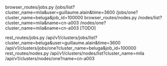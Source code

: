 
browser_routes/jobs.py
        /jobs/list?cluster_name=mila&user=guillaume.alain&time=3600
        /jobs/one?cluster_name=beluga&job_id=100000
browser_routes/nodes.py
        /nodes/list?cluster_name=mila&name=cn-a003
        /nodes/one?cluster_name=mila&name=cn-a003   [TODO]

rest_routes/jobs.py
        /api/v1/clusters/jobs/list?cluster_name=beluga&user=guillaume.alain&time=3600
        /api/v1/clusters/jobs/one?cluster_name=beluga&job_id=100000
rest_routes/nodes.py
        /api/v1/clusters/nodes/list?cluster_name=mila
        /api/v1/clusters/nodes/one?name=cn-a003